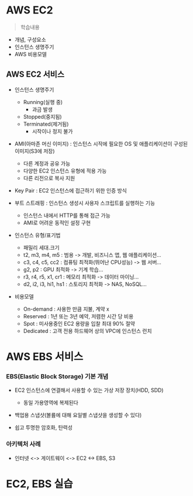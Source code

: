 # AWS EC2
> 학습내용
- 개념, 구성요소
- 인스턴스 생명주기
- AWS 비용모델


## AWS EC2 서비스
- 인스턴스 생명주기
	- Running(실행 중)
		- 과금 발생
	- Stopped(중지됨)
	- Terminated(제거됨)
		- 시작이나 정지 불가
	
- AMI(아마존 머신 이미지) : 인스턴스 시작에 필요한 OS 및 애플리케이션이 구성된 이미지(S3에 저장)
	- 다른 계정과 공유 가능
	- 다양한 EC2 인스턴스 유형에 적용 가능
	- 다른 리전으로 복사 지원

- Key Pair : EC2 인스턴스에 접근하기 위한 인증 방식
- 부트 스트래핑 : 인스턴스 생성시 사용자 스크립트를 실행하는 기능
	- 인스턴스 내에서 HTTP를 통해 접근 가능
	- AMI로 어려운 동적인 설정 구현

- 인스턴스 유형/표기법
	- 패밀리 세대.크기
	- t2, m3, m4, m5 : 범용 -> 개발, 비즈니스 앱, 웹 애플리케이션...
	- c3, c4, c5, cc2 : 컴퓨팅 최적화(뛰어난 CPU성능) -> 웹 서버...
	- g2, p2 : GPU 최적화 -> 기계 학습...
	- r3, r4, r5, x1, cr1 : 메모리 최적화 -> 데이터 마이닝...
	- d2, i2, i3, hi1, hs1 : 스토리지 최적화 -> NAS, NoSQL...

- 비용모델
	- On-demand : 사용한 만큼 지불, 계약 x 
	- Reserved : 1년 또는 3년 예약, 저렴한 시간 당 비용 
	- Spot : 미사용중인 EC2 용량을 입찰 최대 90% 절약
	- Dedicated : 고객 전용 하드웨어 상의 VPC에 인스턴스 런치

# AWS EBS 서비스
### EBS(Elastic Block Storage) 기본 개념
- EC2 인스턴스에 연결해서 사용할 수 있는 가상 저장 장치(HDD, SDD)
	- 동일 가용영역에 복제된다

- 백업용 스냅샷(볼륨에 대해 요일별 스냅샷을 생성할 수 있다)
- 쉽고 투명한 암호화, 탄력성

### 아키텍처 사례
- 인터넷 <-> 게이트웨이 <-> EC2 <-> EBS, S3

# EC2, EBS 실습
